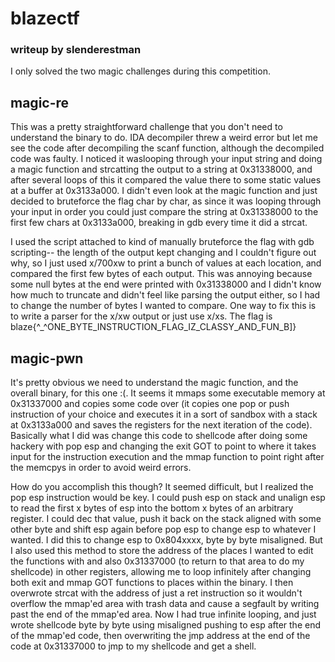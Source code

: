 # blazectf
### writeup by slenderestman
I only solved the two magic challenges during this competition.
## magic-re
This was a pretty straightforward challenge that you don't need to understand the binary to do. IDA decompiler threw a weird error but let me see the code after decompiling the scanf function, although the decompiled code was faulty. I noticed it waslooping through your input string and doing a magic function and strcatting the output to a string at 0x31338000, and after several loops of this it compared the value there to some static values at a buffer at 0x3133a000. I didn't even look at the magic function and just decided to bruteforce the flag char by char, as since it was looping through your input in order you could just compare the string at 0x31338000 to the first few chars at 0x3133a000, breaking in gdb every time it did a strcat. 

I used the script attached to kind of manually bruteforce the flag with gdb scripting-- the length of the output kept changing and I couldn't figure out why, so I just used x/700xw to print a bunch of values at each location, and compared the first few bytes of each output. This was annoying because some null bytes at the end were printed with 0x31338000 and I didn't know how much to truncate and didn't feel like parsing the output either, so I had to change the number of bytes I wanted to compare. One way to fix this is to write a parser for the x/xw output or just use x/xs. The flag is blaze{^_^ONE_BYTE_INSTRUCTION_FLAG_IZ_CLASSY_AND_FUN_B]}
## magic-pwn
It's pretty obvious we need to understand the magic function, and the overall binary, for this one :(. It seems it mmaps some executable memory at 0x31337000 and copies some code over (it copies one pop or push instruction of your choice and executes it in a sort of sandbox with a stack at 0x3133a000 and saves the registers for the next iteration of the code). Basically what I did was change this code to shellcode after doing some hackery with pop esp and changing the exit GOT to point to where it takes input for the instruction execution and the mmap function to point right after the memcpys in order to avoid weird errors. 

How do you accomplish this though? It seemed difficult, but I realized the pop esp instruction would be key. I could push esp on stack and unalign esp to read the first x bytes of esp into the bottom x bytes of an arbitrary register. I could dec that value, push it back on the stack aligned with some other byte and shift esp again before pop esp to change esp to whatever I wanted. I did this to change esp to 0x804xxxx, byte by byte misaligned. But I also used this method to store the address of the places I wanted to edit the functions with and also 0x31337000 (to return to that area to do my shellcode) in other registers, allowing me to loop infinitely after changing both exit and mmap GOT functions to places within the binary. I then overwrote strcat with the address of just a ret instruction so it wouldn't overflow the mmap'ed area with trash data and cause a segfault by writing past the end of the mmap'ed area. Now I had true infinite looping, and just wrote shellcode byte by byte using misaligned pushing to esp after the end of the mmap'ed code, then overwriting the jmp address at the end of the code at 0x31337000 to jmp to my shellcode and get a shell.
